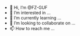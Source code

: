 - 👋 Hi, I’m @FZ-GUF
- 👀 I’m interested in ...
- 🌱 I’m currently learning ...
- 💞️ I’m looking to collaborate on ...
- 📫 How to reach me ...

<!---
FZ-GUF/FZ-GUF is a ✨ special ✨ repository because its `README.md` (this file) appears on your GitHub profile.
You can click the Preview link to take a look at your changes.
--->
